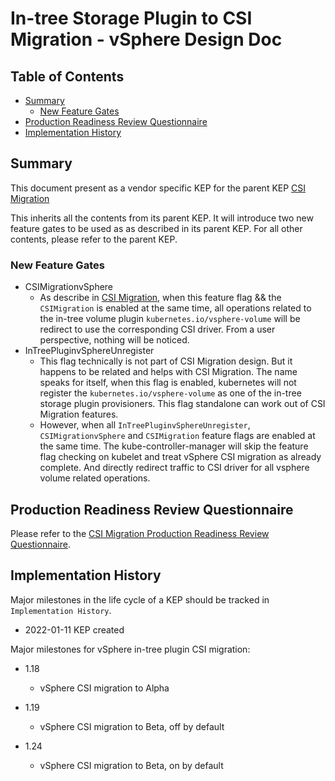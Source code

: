 # In-tree Storage Plugin to CSI Migration - vSphere Design Doc

## Table of Contents

<!-- toc -->
- [Summary](#summary)
  - [New Feature Gates](#new-feature-gates)
- [Production Readiness Review Questionnaire](#production-readiness-review-questionnaire)
- [Implementation History](#implementation-history)
<!-- /toc -->


## Summary

This document present as a vendor specific KEP for the parent KEP
[CSI Migration](https://github.com/kubernetes/enhancements/tree/master/keps/sig-storage/625-csi-migration)

This inherits all the contents from its parent KEP. It will introduce two new feature gates to be 
used as as described in its parent KEP. For all other contents, please refer to the parent KEP.

### New Feature Gates

- CSIMigrationvSphere
  - As describe in [CSI Migration](https://github.com/kubernetes/enhancements/tree/master/keps/sig-storage/625-csi-migration), 
  when this feature flag && the `CSIMigration` is enabled at the same time, all operations related to the 
  in-tree volume plugin `kubernetes.io/vsphere-volume` will be redirect to use the corresponding CSI driver. From a 
  user perspective, nothing will be noticed.
- InTreePluginvSphereUnregister
  - This flag technically is not part of CSI Migration design. But it happens to be related and helps with 
  CSI Migration. The name speaks for itself, when this flag is enabled, kubernetes will not register the 
  `kubernetes.io/vsphere-volume` as one of the in-tree storage plugin provisioners. This flag standalone can work out 
  of CSI Migration features.
  - However, when all `InTreePluginvSphereUnregister`, `CSIMigrationvSphere` and `CSIMigration` feature 
  flags are enabled at the same time. The kube-controller-manager will skip the feature flag checking 
  on kubelet and treat vSphere CSI migration as already complete. And directly redirect traffic to CSI 
  driver for all vsphere volume related operations.


## Production Readiness Review Questionnaire

Please refer to the [CSI Migration Production Readiness Review Questionnaire](https://github.com/kubernetes/enhancements/tree/master/keps/sig-storage/625-csi-migration#production-readiness-review-questionnaire).

## Implementation History

Major milestones in the life cycle of a KEP should be tracked in `Implementation History`.

- 2022-01-11 KEP created

Major milestones for vSphere in-tree plugin CSI migration:

- 1.18
  - vSphere CSI migration to Alpha

- 1.19
  - vSphere CSI migration to Beta, off by default
  
- 1.24
  - vSphere CSI migration to Beta, on by default